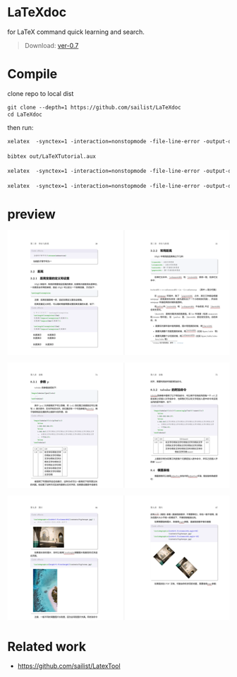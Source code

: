 # LaTeXdoc
for LaTeX command quick learning and search.

> Download: [ver-0.7](https://github.com/sailist/LaTeXdoc/releases/download/0.7/LaTeX.pdf)

# Compile
clone repo to local dist
```
git clone --depth=1 https://github.com/sailist/LaTeXdoc
cd LaTeXdoc
```
then run:
```LaTeX
xelatex  -synctex=1 -interaction=nonstopmode -file-line-error -output-directory=./out --shell-escape LaTeXTutorial.tex

bibtex out/LaTeXTutorial.aux

xelatex  -synctex=1 -interaction=nonstopmode -file-line-error -output-directory=./out --shell-escape LaTeXTutorial.tex

xelatex  -synctex=1 -interaction=nonstopmode -file-line-error -output-directory=./out --shell-escape LaTeXTutorial.tex
```

# preview

![](preview/1.png)

![](preview/2.png)

![](preview/3.png)


# Related work

 - https://github.com/sailist/LatexTool
